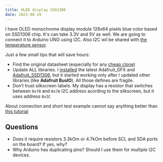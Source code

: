 ```yaml
---
title: OLED display SSD1306
date: 2022-08-29
---
```


I have OLED monochrome display module 128x64 pixels blue color based on SSD1306 chip. It's can take 3.3V and 5V as well. We are going to connect it to Arduino UNO using I2C. Also I2C wil be shared with [the temperature sensor](/make/temperature-sensor-rpi4).

Just a few small tips that will save hours:

- Find the original datasheet (especially for any [cheap clone](https://s.click.aliexpress.com/e/_DcQKqy7))
- Update ALL libraries. I [installed](https://learn.adafruit.com/monochrome-oled-breakouts/arduino-library-and-examples) the latest Adafruit_GFX and [Adafruit_SSD1306](https://github.com/adafruit/Adafruit_SSD1306), but it started working only after I updated other libraries (like **Adafruit BusIO**). All those defines are fragile.
- Don’t trust silkscreen labels. My display has a resistor that switches between `0x78` and `0x7A` I2C address acording to the silkscreen, but it uses address `0x3C`

About connection and short test example cannot say anything better than [this tutorial](https://randomnerdtutorials.com/guide-for-oled-display-with-arduino/)

## Questions

- Does it require resistors 3.3kOm or 4.7kOm before SCL and SDA ports on the board? If yes, why?
- Why Arduino has duplicating pins? Should I use them for multiple I2C devices.